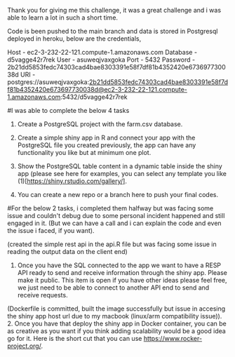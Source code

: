 

Thank you for giving me this challenge, it was a great challenge and i was able to learn a lot in such a short time.

Code is been pushed to the main branch and data is stored in Postgresql deployed in heroku, below are the credentials,

Host - ec2-3-232-22-121.compute-1.amazonaws.com
Database - d5vagge42r7rek
User - asuweqjvaxgoka
Port - 5432
Password - 2b21dd5853fedc74303cad4bae8303391e58f7df81b4352420e673697730038d
URI - postgres://asuweqjvaxgoka:2b21dd5853fedc74303cad4bae8303391e58f7df81b4352420e673697730038d@ec2-3-232-22-121.compute-1.amazonaws.com:5432/d5vagge42r7rek

#I was able to complete the below 4 tasks

1. Create a PostgreSQL project with the farm.csv database.

2. Create a simple shiny app in R and connect your app with the PostgreSQL file you created previously, the app can have any functionality you like but at minimum one plot.

3. Show the PostgreSQL table content in a dynamic table inside the shiny app (please see here for examples, you can select any template you like (1)[https://shiny.rstudio.com/gallery/]. 

4. You can create a new repo or a branch here to push your final codes.


#For the below 2 tasks, i completed them halfway but was facing some issue and couldn't debug due to some personal incident happened and still engaged in it. (But we can have a call and i can explain the code and even the issue i faced, if you want).

(created the simple rest api in the api.R file but was facing some issue in reading the output data on the client end)
1. Once you have the SQL connected to the app we want to have a RESP API ready to send and receive information through the shiny app. Please make it public. This item is open if you have other ideas please feel free, we just need to be able to connect to another API end to send and receive requests.

(Dockerfile is committed, built the image successfully but issue in accesing the shiny app host url due to my macbook (linux/arm compatibility issue)).
2. Once you have that deploy the shiny app in Docker container, you can be as creative as you want if you think adding scalability would be a good idea go for it. Here is the short cut that you can use https://www.rocker-project.org/.

